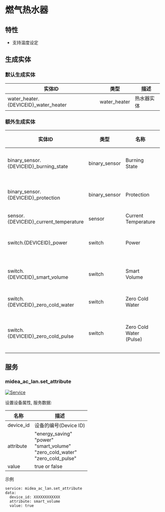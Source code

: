 # 燃气热水器
## 特性
- 支持温度设定

## 生成实体
### 默认生成实体
| 实体ID                                 | 类型           | 描述    |
|--------------------------------------|--------------|-------|
| water_heater.{DEVICEID}_water_heater | water_heater | 热水器实体 |

### 额外生成实体

| 实体ID                                   | 类型            | 名称                      | 描述      |
|----------------------------------------|---------------|-------------------------|---------|
| binary_sensor.{DEVICEID}_burning_state | binary_sensor | Burning State           | 燃烧状态    |
| binary_sensor.{DEVICEID}_protection    | binary_sensor | Protection              | 安全防护    |
| sensor.{DEVICEID}_current_temperature  | sensor        | Current Temperature     | 温度      |
| switch.{DEVICEID}_power                | switch        | Power                   | 电源开关    |
| switch.{DEVICEID}_smart_volume         | switch        | Smart Volume            | 智能变容    |
| switch.{DEVICEID}_zero_cold_water      | switch        | Zero Cold Water         | 零冷水     |
| switch.{DEVICEID}_zero_cold_pulse      | switch        | Zero Cold Water (Pulse) | 零冷水(点动) |

## 服务

### midea_ac_lan.set_attribute

[![Service](https://my.home-assistant.io/badges/developer_call_service.svg)](https://my.home-assistant.io/redirect/developer_call_service/?service=midea_ac_lan.set_attribute)

设置设备属性, 服务数据:

| 名称        | 描述                                                                                          |
|-----------|---------------------------------------------------------------------------------------------|
| device_id | 设备的编号(Device ID)                                                                            |
| attribute | "energy_saving"<br/>"power"<br />"smart_volume"<br/>"zero_cold_water"<br/>"zero_cold_pulse" |
| value     | true or false                                                                               |

示例
```
service: midea_ac_lan.set_attribute
data:
  device_id: XXXXXXXXXXXX
  attribute: smart_volume
  value: true
```